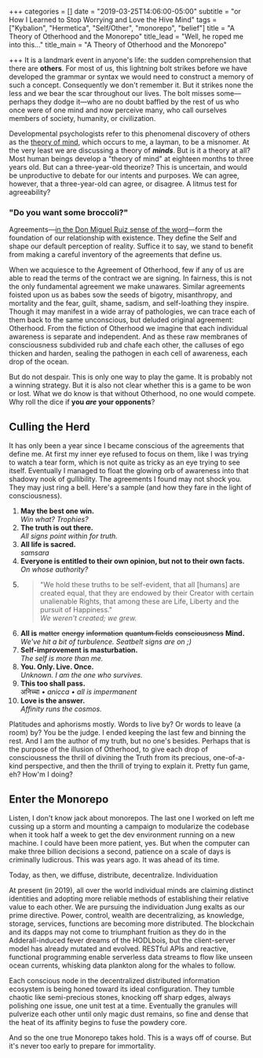 +++
categories = []
date = "2019-03-25T14:06:00-05:00"
subtitle = "or How I Learned to Stop Worrying and Love the Hive Mind"
tags = ["Kybalion", "Hermetica", "Self/Other", "monorepo", "belief"]
title = "A Theory of Otherhood and the Monorepo"
title_lead = "Well, he roped me into this..."
title_main = "A Theory of Otherhood and the Monorepo"

+++
It is a landmark event in anyone's life: the sudden comprehension that there are **others**. For most of us, this lightning bolt strikes before we have developed the grammar or syntax we would need to construct a memory of such a concept. Consequently we don't remember it. But it strikes none the less and we bear the scar throughout our lives. The bolt misses some—perhaps they dodge it—who are no doubt baffled by the rest of us who once were of one mind and now perceive many, who call ourselves members of society, humanity, or civilization.

Developmental psychologists refer to this phenomenal discovery of others as the [theory of mind](https://www.wikiwand.com/en/Theory_of_mind "Theory of Mind on Wikipedia"), which occurs to me, a layman, to be a misnomer. At the very least we are discussing a theory of **_minds_**. But is it a theory at all? Most human beings develop a "theory of mind" at eighteen months to three years old. But can a three-year-old theorize? This is uncertain, and would be unproductive to debate for our intents and purposes. We can agree, however, that a three-year-old can agree, or disagree. A litmus test for agreeability?

### "Do you want some broccoli?"

Agreements—[in the Don Miguel Ruiz sense of the word](https://www.goodreads.com/book/show/6596.The_Four_Agreements "Ruiz' Four Agreements on GoodReads")—form the foundation of our relationship with existence. They define the Self and shape our default perception of reality. Suffice it to say, we stand to benefit from making a careful inventory of the agreements that define us.

When we acquiesce to the Agreement of Otherhood, few if any of us are able to read the terms of the contract we are signing. In fairness, this is not the only fundamental agreement we make unawares. Similar agreements foisted upon us as babes sow the seeds of bigotry, misanthropy, and mortality and the fear, guilt, shame, sadism, and self-loathing they inspire. Though it may manifest in a wide array of pathologies, we can trace each of them back to the same unconscious, but deluded original agreement: Otherhood. From the fiction of Otherhood we imagine that each individual awareness is separate and independent. And as these raw membranes of consciousness subdivided rub and chafe each other, the calluses of ego thicken and harden, sealing the pathogen in each cell of awareness, each drop of the ocean.

But do not despair. This is only one way to play the game. It is probably not a winning strategy. But it is also not clear whether this is a game to be won or lost. What we do know is that without Otherhood, no one would compete. Why roll the dice if **you _are_ your opponents**?

## Culling the Herd

It has only been a year since I became conscious of the agreements that define me. At first my inner eye refused to focus on them, like I was trying to watch a tear form, which is not quite as tricky as an eye trying to see itself. Eventually I managed to float the glowing orb of awareness into that shadowy nook of gullibility. The agreements I found may not shock you. They may just ring a bell. Here's a sample (and how they fare in the light of consciousness).

 1. **May the best one win.**  
    _Win what? Trophies?_
 2. **The truth is out there.**  
    _All signs point within for truth._
 3. **All life is sacred.**  
    _samsara_
 4. **Everyone is entitled to their own opinion, but not to their own facts.**  
    _On whose authority?_
 5. > "We hold these truths to be self-evident, that all \[humans\] are created equal, that they are endowed by their Creator with certain unalienable Rights, that among these are Life, Liberty and the pursuit of Happiness."  
    _We weren't created; we grew._
 6. **All is** ~~matter~~ ~~energy~~ ~~information~~ ~~quantum fields~~ ~~consciousness~~ **Mind.**  
    _We've hit a bit of turbulence. Seatbelt signs are on ;)_
 7. **Self-improvement is masturbation.**  
    _The self is more than me._
 8. **You. Only. Live. Once.**  
    _Unknown. I am the one who survives._
 9. **This too shall pass.**  
    अनिच्चा • _anicca • all is impermanent_
10. **Love is the answer.**  
    _Affinity runs the cosmos._

Platitudes and aphorisms mostly. Words to live by? Or words to leave (a room) by? You be the judge. I ended keeping the last few and binning the rest. And I am the author of my truth, but no one's besides. Perhaps that is the purpose of the illusion of Otherhood, to give each drop of consciousness the thrill of divining the Truth from its precious, one-of-a-kind perspective, and then the thrill of trying to explain it. Pretty fun game, eh? How'm I doing?

## Enter the Monorepo

Listen, I don't know jack about monorepos. The last one I worked on left me cussing up a storm and mounting a campaign to modularize the codebase when it took half a week to get the dev environment running on a new machine. I could have been more patient, yes. But when the computer can make three billion decisions a second, patience on a scale of days is criminally ludicrous. This was years ago. It was ahead of its time.

Today, as then, we diffuse, distribute, decentralize. Individuation 

At present (in 2019), all over the world individual minds are claiming distinct identities and adopting more reliable methods of establishing their relative value to each other. We are pursuing the individuation Jung exalts as our prime directive. Power, control, wealth are decentralizing, as knowledge, storage, services, functions are becoming more distributed. The blockchain and its dapps may not come to triumphant fruition as they do in the Adderall-induced fever dreams of the HODLbois, but the client-server model has already mutated and evolved. RESTful APIs and reactive, functional programming enable serverless data streams to flow like unseen ocean currents, whisking data plankton along for the whales to follow.

Each conscious node in the decentralized distributed information ecosystem  is being honed toward its ideal configuration. They tumble chaotic like semi-precious stones, knocking off sharp edges, always polishing one issue, one unit test at a time. Eventually the granules will pulverize each other until only magic dust remains, so fine and dense that the heat of its affinity begins to fuse the powdery core.

And so the one true Monorepo takes hold. This is a ways off of course. But it's never too early to prepare for immortality.